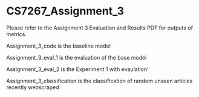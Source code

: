 # CS7267_Assignment_3

Please refer to the Assignment 3 Evaluation and Results PDF for outputs of metrics.

Assignment_3_code is the baseline model

Assignment_3_eval_1 is the evaluation of the base model

Assignment_3_eval_2 is the Experiment 1 with evaulation'

Assignment_3_classification is the classification of random unseen articles recently webscraped
